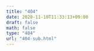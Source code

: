 ```yaml
---
title: "404"
date: 2020-11-10T11:33:13+09:00
draft: false
math: false
type: "404"
url: "404-sub.html"
---
```


